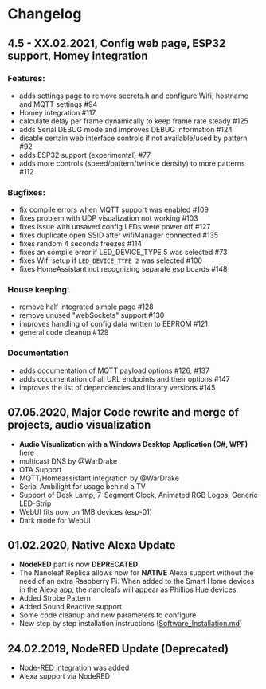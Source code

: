 # Changelog

## 4.5 - XX.02.2021, Config web page, ESP32 support, Homey integration

### Features:
- adds settings page to remove secrets.h and configure Wifi, hostname and MQTT settings #94
- Homey integration #117
- calculate delay per frame dynamically to keep frame rate steady #125
- adds Serial DEBUG mode and improves DEBUG information #124
- disable certain web interface controls if not available/used by pattern #92
- adds ESP32 support (experimental) #77
- adds more controls (speed/pattern/twinkle density) to more patterns #112

### Bugfixes:
- fix compile errors when MQTT support was enabled #109
- fixes problem with UDP visualization not working #103
- fixes issue with unsaved config LEDs were power off #127
- fixes duplicate open SSID after wifiManager connected #135
- fixes random 4 seconds freezes #114
- fixes an compile error if LED_DEVICE_TYPE 5 was selected #73
- fixes Wifi setup if `LED_DEVICE_TYPE 2` was selected #100
- fixes HomeAssistant not recognizing separate esp boards #148

### House keeping:
- remove half integrated simple page #128
- remove unused "webSockets" support #130
- improves handling of config data written to EEPROM #121
- general code cleanup #129

### Documentation
- adds documentation of MQTT payload options #126, #137
- adds documentation of all URL endpoints and their options #147
- improves the list of dependencies and library versions #145

## 07.05.2020, Major Code rewrite and merge of projects, audio visualization

- **Audio Visualization with a Windows Desktop Application (C#, WPF)** [here](https://github.com/NimmLor/IoT-Audio-Visualization-Center)
- multicast DNS by @WarDrake
- OTA Support
- MQTT/Homeassistant integration by @WarDrake
- Serial Ambilight for usage behind a TV
- Support of Desk Lamp, 7-Segment Clock, Animated RGB Logos, Generic LED-Strip
- WebUI fits now on 1MB devices (esp-01)
- Dark mode for WebUI

## 01.02.2020, Native Alexa Update

- **NodeRED** part is now **DEPRECATED**
- The Nanoleaf Replica allows now for **NATIVE** Alexa support without the need of an extra Raspberry Pi. When added to the Smart Home devices in the Alexa app, the nanoleafs will appear as Phillips Hue devices.
- Added Strobe Pattern
- Added Sound Reactive support
- Some code cleanup and new parameters to configure
- New step by step installation instructions ([Software_Installation.md](Software_Installation.md))

## 24.02.2019, NodeRED Update (Deprecated)

- Node-RED integration was added
- Alexa support via NodeRED

